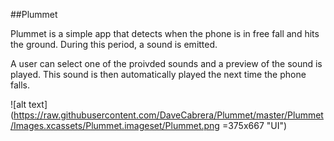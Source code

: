 ##Plummet 

Plummet is a simple app that detects when the phone is in free fall and hits the ground. During this period, a sound is emitted.

A user can select one of the proivded sounds and a preview of the sound is played. This sound is then automatically played the next time the phone falls.

![alt text](https://raw.githubusercontent.com/DaveCabrera/Plummet/master/Plummet/Images.xcassets/Plummet.imageset/Plummet.png =375x667 "UI")

